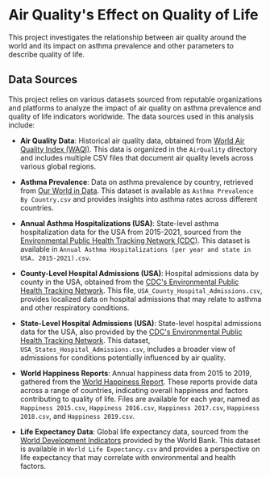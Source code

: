 # Air Quality's Effect on Quality of Life
This project investigates the relationship between air quality around the world and its impact on asthma prevalence and other parameters to describe quality of life.

## Data Sources

This project relies on various datasets sourced from reputable organizations and platforms to analyze the impact of air quality on asthma prevalence and quality of life indicators worldwide. The data sources used in this analysis include:

- **Air Quality Data**: Historical air quality data, obtained from [World Air Quality Index (WAQI)](https://waqi.info/). This data is organized in the `AirQuality` directory and includes multiple CSV files that document air quality levels across various global regions.

- **Asthma Prevalence**: Data on asthma prevalence by country, retrieved from [Our World in Data](https://ourworldindata.org/grapher/asthma-prevalence). This dataset is available as `Asthma Prevalence By Country.csv` and provides insights into asthma rates across different countries.

- **Annual Asthma Hospitalizations (USA)**: State-level asthma hospitalization data for the USA from 2015-2021, sourced from the [Environmental Public Health Tracking Network (CDC)](https://ephtracking.cdc.gov/). This dataset is available in `Annual Asthma Hospitalizations (per year and state in USA. 2015-2021).csv`.

- **County-Level Hospital Admissions (USA)**: Hospital admissions data by county in the USA, obtained from the [CDC's Environmental Public Health Tracking Network](https://ephtracking.cdc.gov/). This file, `USA_County_Hospital_Admissions.csv`, provides localized data on hospital admissions that may relate to asthma and other respiratory conditions.

- **State-Level Hospital Admissions (USA)**: State-level hospital admissions data for the USA, also provided by the [CDC's Environmental Public Health Tracking Network](https://ephtracking.cdc.gov/). This dataset, `USA_States_Hospital_Admissions.csv`, includes a broader view of admissions for conditions potentially influenced by air quality.

- **World Happiness Reports**: Annual happiness data from 2015 to 2019, gathered from the [World Happiness Report](https://worldhappiness.report/data/). These reports provide data across a range of countries, indicating overall happiness and factors contributing to quality of life. Files are available for each year, named as `Happiness 2015.csv`, `Happiness 2016.csv`, `Happiness 2017.csv`, `Happiness 2018.csv`, and `Happiness 2019.csv`.

- **Life Expectancy Data**: Global life expectancy data, sourced from the [World Development Indicators](https://databank.worldbank.org/source/world-development-indicators) provided by the World Bank. This dataset is available in `World Life Expectancy.csv` and provides a perspective on life expectancy that may correlate with environmental and health factors.


